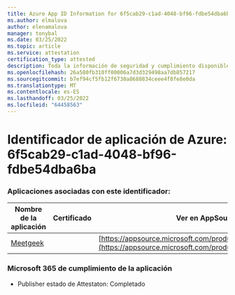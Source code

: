 ```yaml
---
title: Azure App ID Information for 6f5cab29-c1ad-4048-bf96-fdbe54dba6ba
ms.author: elmalova
author: elenamalova
manager: tonybal
ms.date: 03/25/2022
ms.topic: article
ms.service: attestation
certification_type: attested
description: Toda la información de seguridad y cumplimiento disponible para 6f5cab29-c1ad-4048-bf96-fdbe54dba6ba.
ms.openlocfilehash: 26a580fb310ff00006a7d3d329498aa7db857217
ms.sourcegitcommit: b7ef94cf5fb12f6730a8688834ceee4f8fe8e0da
ms.translationtype: MT
ms.contentlocale: es-ES
ms.lasthandoff: 03/25/2022
ms.locfileid: "64458563"
---
```

# <a name="azure-app-id-6f5cab29-c1ad-4048-bf96-fdbe54dba6ba"></a>Identificador de aplicación de Azure: 6f5cab29-c1ad-4048-bf96-fdbe54dba6ba


### <a name="apps-associated-with-this-id"></a>Aplicaciones asociadas con este identificador:
| **Nombre de la aplicación** | **Certificado** | **Ver en AppSource** |
|--------------|---------------|-----------------------|
| [Meetgeek](../forward/WA200003720.md) |  | [https://appsource.microsoft.com/product/office/WA200003720](https://appsource.microsoft.com/product/office/WA200003720) |

### <a name="microsoft-365-app-compliance-status"></a>Microsoft 365 de cumplimiento de la aplicación
- Publisher estado de Attestaton: Completado
